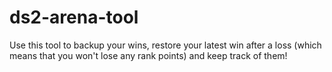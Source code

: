 # ds2-arena-tool
Use this tool to backup your wins, restore your latest win after a loss (which means that you won't lose any rank points) and keep track of them!
